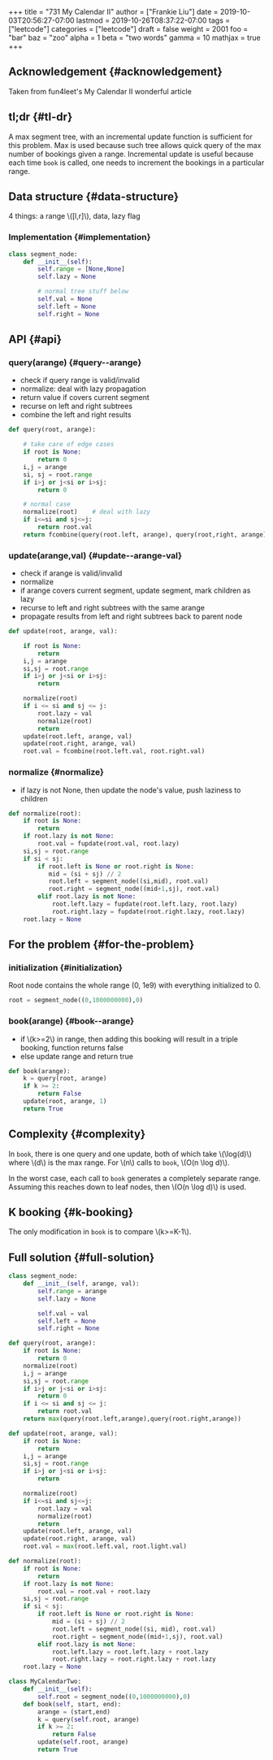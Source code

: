 +++
title = "731 My Calendar II"
author = ["Frankie Liu"]
date = 2019-10-03T20:56:27-07:00
lastmod = 2019-10-26T08:37:22-07:00
tags = ["leetcode"]
categories = ["leetcode"]
draft = false
weight = 2001
foo = "bar"
baz = "zoo"
alpha = 1
beta = "two words"
gamma = 10
mathjax = true
+++

## Acknowledgement {#acknowledgement}

Taken from fun4leet's My Calendar II wonderful article


## tl;dr {#tl-dr}

A max segment tree, with an incremental update function is sufficient for this
problem.  Max is used because such tree allows quick query of the max number
of bookings given a range.  Incremental update is useful because each time
`book` is called, one needs to increment the bookings in a particular range.


## Data structure {#data-structure}

4 things: a range \\([l,r]\\), data, lazy flag


### Implementation {#implementation}

```python
class segment_node:
    def __init__(self):
        self.range = [None,None]
        self.lazy = None

        # normal tree stuff below
        self.val = None
        self.left = None
        self.right = None
```


## API {#api}


### query(arange) {#query--arange}

-   check if query range is valid/invalid
-   normalize: deal with lazy propagation
-   return value if covers current segment
-   recurse on left and right subtrees
-   combine the left and right results

<!--listend-->

```python
def query(root, arange):

    # take care of edge cases
    if root is None:
        return 0
    i,j = arange
    si, sj = root.range
    if i>j or j<si or i>sj:
        return 0

    # normal case
    normalize(root)    # deal with lazy
    if i<=si and sj<=j:
        return root.val
    return fcombine(query(root.left, arange), query(root,right, arange))
```


### update(arange,val) {#update--arange-val}

-   check if arange is valid/invalid
-   normalize
-   if arange covers current segment, update segment, mark children as lazy
-   recurse to left and right subtrees with the same arange
-   propagate results from left and right subtrees back to parent node

<!--listend-->

```python
def update(root, arange, val):

    if root is None:
        return
    i,j = arange
    si,sj = root.range
    if i>j or j<si or i>sj:
        return

    normalize(root)
    if i <= si and sj <= j:
        root.lazy = val
        normalize(root)
        return
    update(root.left, arange, val)
    update(root.right, arange, val)
    root.val = fcombine(root.left.val, root.right.val)
```


### normalize {#normalize}

-   if lazy is not None, then update the node's value, push laziness to children

<!--listend-->

```python
def normalize(root):
    if root is None:
        return
    if root.lazy is not None:
        root.val = fupdate(root.val, root.lazy)
    si,sj = root.range
    if si < sj:
        if root.left is None or root.right is None:
           mid = (si + sj) // 2
           root.left = segment_node((si,mid), root.val)
           root.right = segment_node((mid+1,sj), root.val)
        elif root.lazy is not None:
            root.left.lazy = fupdate(root.left.lazy, root.lazy)
            root.right.lazy = fupdate(root.right.lazy, root.lazy)
    root.lazy = None
```


## For the problem {#for-the-problem}


### initialization {#initialization}

Root node contains the whole range (0, 1e9) with everything initialized to 0.

```python
root = segment_node((0,1000000000),0)
```


### book(arange) {#book--arange}

-   if \\(k>=2\\) in range, then adding this booking will result in a triple
    booking, function returns false
-   else update range and return true

<!--listend-->

```python
def book(arange):
    k = query(root, arange)
    if k >= 2:
        return False
    update(root, arange, 1)
    return True
```


## Complexity {#complexity}

In `book`, there is one query and one update, both of which take \\(\log(d)\\) where
\\(d\\) is the max range.  For \\(n\\) calls to `book`, \\(O(n \log d)\\).

In the worst case, each call to `book` generates a completely separate range.
Assuming this reaches down to leaf nodes, then \\(O(n \log d)\\) is used.


## K booking {#k-booking}

The only modification in `book` is to compare \\(k>=K-1\\).


## Full solution {#full-solution}

```python
class segment_node:
    def __init__(self, arange, val):
        self.range = arange
        self.lazy = None

        self.val = val
        self.left = None
        self.right = None

def query(root, arange):
    if root is None:
        return 0
    normalize(root)
    i,j = arange
    si,sj = root.range
    if i>j or j<si or i>sj:
        return 0
    if i <= si and sj <= j:
        return root.val
    return max(query(root.left,arange),query(root.right,arange))

def update(root, arange, val):
    if root is None:
        return
    i,j = arange
    si,sj = root.range
    if i>j or j<si or i>sj:
        return

    normalize(root)
    if i<=si and sj<=j:
        root.lazy = val
        normalize(root)
        return
    update(root.left, arange, val)
    update(root.right, arange, val)
    root.val = max(root.left.val, root.light.val)

def normalize(root):
    if root is None:
        return
    if root.lazy is not None:
        root.val = root.val + root.lazy
    si,sj = root.range
    if si < sj:
        if root.left is None or root.right is None:
            mid = (si + sj) // 2
            root.left = segment_node((si, mid), root.val)
            root.right = segment_node((mid+1,sj), root.val)
        elif root.lazy is not None:
            root.left.lazy = root.left.lazy + root.lazy
            root.right.lazy = root.right.lazy + root.lazy
    root.lazy = None

class MyCalendarTwo:
    def __init__(self):
        self.root = segment_node((0,1000000000),0)
    def book(self, start, end):
        arange = (start,end)
        k = query(self.root, arange)
        if k >= 2:
            return False
        update(self.root, arange)
        return True
```
